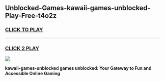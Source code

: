 
## Unblocked-Games-kawaii-games-unblocked-Play-Free-t4o2z
<h3>
<a href="https://premium76.site?title=kawaii-games-unblocked&ref=15A">CLICK TO PLAY</a></h3>
<hr>

<h3>
<a href="https://premium76.site?title=kawaii-games-unblocked&ref=15A">CLICK 2 PLAY</a>
  
</h3>

<a href="https://premium76.site?title=kawaii-games-unblocked&ref=15A"><img src="https://clearcache.store/games.png"></a>


**kawaii-games-unblocked games unblocked: Your Gateway to Fun and Accessible Online Gaming**
